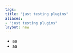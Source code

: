 ```yaml
---
tags: 
title: "just testing plugins"
aliases:
- "just testing plugins"
layout: new
---
```


- aa
- aa